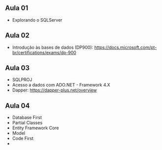 ## Aula 01
- Explorando o SQLServer

## Aula 02
- Introdução às bases de dados (DP900): https://docs.microsoft.com/pt-br/certifications/exams/dp-900

## Aula 03
- SQLPROJ
- Acesso a dados com ADO.NET - Framework 4.X
- Dapper: https://dapper-plus.net/overview

## Aula 04
- Database First
- Partial Classes
- Entity Framework Core
- Model
- Code First
-
